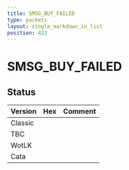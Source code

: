 ```yaml
---
title: SMSG_BUY_FAILED
type: packets
layout: single_markdown_in_list
position: 422
---
```


# SMSG_BUY_FAILED

## Status

Version | Hex | Comment
---------- | ---------- | ---------- 
Classic |  |  
TBC |  |  
WotLK |  |  
Cata |  |  
